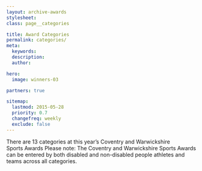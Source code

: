 ```yaml
---
layout: archive-awards
stylesheet:
class: page__categories

title: Award Categories
permalink: categories/
meta:
  keywords:
  description:
  author:

hero:
  image: winners-03

partners: true

sitemap:
  lastmod: 2015-05-28
  priority: 0.7
  changefreq: weekly
  exclude: false
---
```


There&nbsp;are 13&nbsp;categories at this year&rsquo;s Coventry&nbsp;and&nbsp;Warwickshire Sports&nbsp;Awards
Please&nbsp;note: The Coventry&nbsp;and&nbsp;Warwickshire&nbsp;Sports&nbsp;Awards can be entered by both disabled and non-disabled people athletes and teams across all&nbsp;categories.
